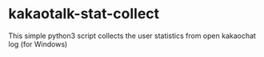 # kakaotalk-stat-collect

This simple python3 script collects the user statistics from open kakaochat log (for Windows)
